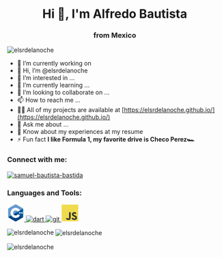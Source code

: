 <!---
B4TI5T4/B4TI5T4 is a ✨ special ✨ repository because its `README.md` (this file) appears on your GitHub profile.
You can click the Preview link to take a look at your changes.
--->

<h1 align="center">Hi 👋, I'm Alfredo Bautista</h1>
<h3 align="center"> from Mexico</h3>

<p align="left"> <img src="https://komarev.com/ghpvc/?username=elsrdelanoche&label=Profile%20views&color=0e75b6&style=flat" alt="elsrdelanoche" /> </p>

- 🔭 I’m currently working on 
- 👋 Hi, I’m @elsrdelanoche
- 👀 I’m interested in ...
- 🌱 I’m currently learning ...
- 💞️ I’m looking to collaborate on ...
- 📫 How to reach me ...
- 👨‍💻 All of my projects are available at [https://elsrdelanoche.github.io/](https://elsrdelanoche.github.io/)
- 💬 Ask me about ...
- 📄 Know about my experiences at my resume
- ⚡ Fun fact **I like Formula 1, my favorite drive is Checo Perez🏎️**

<h3 align="left">Connect with me:</h3>
<p align="left">
<a href="www.linkedin.com/in/bautista-alfredo" target="blank"><img align="center" src="https://raw.githubusercontent.com/rahuldkjain/github-profile-readme-generator/master/src/images/icons/Social/linked-in-alt.svg" alt="samuel-bautista-bastida" height="30" width="40" /></a>
<!---<a href="https://codeforces.com/profile/" target="blank"><img align="center" src="https://raw.githubusercontent.com/rahuldkjain/github-profile-readme-generator/master/src/images/icons/Social/codeforces.svg" alt="sabb0600" height="30" width="40" /></a>
<a href="https://www.leetcode.com/" target="blank"><img align="center" src="https://raw.githubusercontent.com/rahuldkjain/github-profile-readme-generator/master/src/images/icons/Social/leet-code.svg" alt="sabb0600" height="30" width="40" /></a>
--->
</p>

<h3 align="left">Languages and Tools:</h3>
<!--
<a href="https://developer.android.com" target="_blank" rel="noreferrer"> <img src="https://raw.githubusercontent.com/devicons/devicon/master/icons/android/android-original-wordmark.svg" alt="android" width="40" height="40"/> </a> <a href="https://www.arduino.cc/" target="_blank" rel="noreferrer"> <img src="https://cdn.worldvectorlogo.com/logos/arduino-1.svg" alt="arduino" width="40" height="40"/> </a>
<a href="https://www.figma.com/" target="_blank" rel="noreferrer"> <img src="https://www.vectorlogo.zone/logos/figma/figma-icon.svg" alt="figma" width="40" height="40"/> </a> <a href="https://firebase.google.com/" target="_blank" rel="noreferrer"> <img src="https://www.vectorlogo.zone/logos/firebase/firebase-icon.svg" alt="firebase" width="40" height="40"/> </a> <a href="https://flutter.dev" target="_blank" rel="noreferrer"> <img src="https://www.vectorlogo.zone/logos/flutterio/flutterio-icon.svg" alt="flutter" width="40" height="40"/> </a>
<a href="https://kotlinlang.org" target="_blank" rel="noreferrer"> <img src="https://www.vectorlogo.zone/logos/kotlinlang/kotlinlang-icon.svg" alt="kotlin" width="40" height="40"/> </a> 
<a href="https://www.php.net" target="_blank" rel="noreferrer"> <img src="https://raw.githubusercontent.com/devicons/devicon/master/icons/php/php-original.svg" alt="php" width="40" height="40"/> </a>
<a href="https://www.mysql.com/" target="_blank" rel="noreferrer"> <img src="https://raw.githubusercontent.com/devicons/devicon/master/icons/mysql/mysql-original-wordmark.svg" alt="mysql" width="40" height="40"/> </a>
-->
<p align="left"> <a href="https://www.w3schools.com/cpp/" target="_blank" rel="noreferrer"> <img src="https://raw.githubusercontent.com/devicons/devicon/master/icons/cplusplus/cplusplus-original.svg" alt="cplusplus" width="40" height="40"/> </a> <a href="https://dart.dev" target="_blank" rel="noreferrer"> <img src="https://www.vectorlogo.zone/logos/dartlang/dartlang-icon.svg" alt="dart" width="40" height="40"/> </a>  <a href="https://git-scm.com/" target="_blank" rel="noreferrer"> <img src="https://www.vectorlogo.zone/logos/git-scm/git-scm-icon.svg" alt="git" width="40" height="40"/> </a> <a href="https://developer.mozilla.org/en-US/docs/Web/JavaScript" target="_blank" rel="noreferrer"> <img src="https://raw.githubusercontent.com/devicons/devicon/master/icons/javascript/javascript-original.svg" alt="javascript" width="40" height="40"/> </a>
</p>

<p><img align="left" src="https://github-readme-stats.vercel.app/api/top-langs?username=elsrdelanoche&show_icons=true&theme=dark&locale=en&layout=compact" alt="elsrdelanoche" /></p>

<p>&nbsp;<img align="center" src="https://github-readme-stats.vercel.app/api?username=elsrdelanoche&show_icons=true&theme=dark&locale=en" alt="elsrdelanoche" /></p>

<p><img align="center" src="https://github-readme-streak-stats.herokuapp.com/?user=elsrdelanoche&" alt="elsrdelanoche" /></p>

